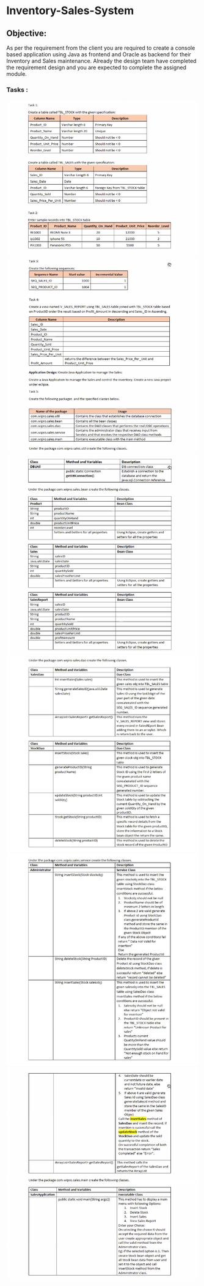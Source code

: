 # Inventory-Sales-System

## Objective:
As per the requirement from the client you are required to create a console based application using Java as frontend and Oracle as backend for their Inventory and Sales maintenance. Already the design team have completed the requirement design and you are expected to complete the assigned module.

### Tasks :
<img src="https://github.com/ramneek008/Inventory-Sales-System/blob/master/tasks/1.png" />
<img src="https://github.com/ramneek008/Inventory-Sales-System/blob/master/tasks/2.png" />
<img src="https://github.com/ramneek008/Inventory-Sales-System/blob/master/tasks/3.png" />
<img src="https://github.com/ramneek008/Inventory-Sales-System/blob/master/tasks/4.png" />
<img src="https://github.com/ramneek008/Inventory-Sales-System/blob/master/tasks/5.png" />
<img src="https://github.com/ramneek008/Inventory-Sales-System/blob/master/tasks/6.png" />